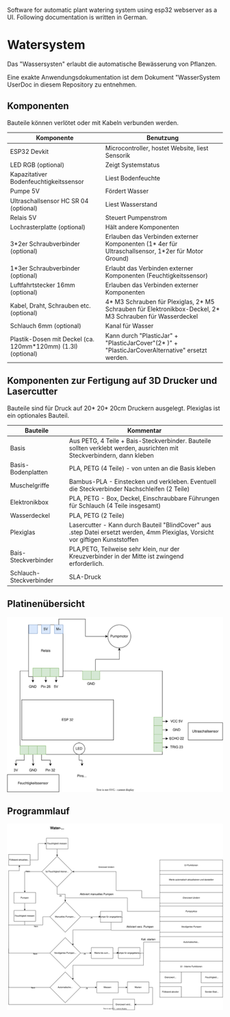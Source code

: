 Software for automatic plant watering system using esp32 webserver as a UI. Following documentation is written in German.

# Watersystem

Das "Wassersysten" erlaubt die automatische Bewässerung von Pflanzen. 

Eine exakte Anwendungsdokumentation ist dem Dokument "WasserSystem UserDoc in diesem Repository zu entnehmen. 

## Komponenten

Bauteile können verlötet oder mit Kabeln verbunden werden. 

| Komponente                                        | Benutzung                                                                                         |
|---------------------------------------------------|---------------------------------------------------------------------------------------------------|
| ESP32 Devkit                                      | Microcontroller, hostet Website, liest Sensorik                                                   |
| LED RGB (optional)                                | Zeigt Systemstatus                                                                                |
| Kapazitativer Bodenfeuchtigkeitssensor            | Liest Bodenfeuchte                                                                                |
| Pumpe 5V                                          | Fördert Wasser                                                                                    |
| Ultraschallsensor HC SR 04 (optional)             | Liest Wasserstand                                                                                 |
| Relais 5V                                         | Steuert Pumpenstrom                                                                               |
| Lochrasterplatte (optional)                       | Hält andere Komponenten                                                                           |
| 3*2er Schraubverbinder (optional)                 | Erlauben das Verbinden externer Komponenten (1* 4er für Ultraschallsensor, 1*2er für Motor Ground) |
| 1*3er Schraubverbinder (optional)                 | Erlaubt das Verbinden externer Komponenten (Feuchtigkeitssensor)                                  |
| Luftfahrtstecker 16mm  (optional)                              | Erlauben das Verbinden externer Komponenten                                                       |
| Kabel, Draht, Schrauben etc. (optional)                        | 4* M3 Schrauben für Plexiglas, 2* M5 Schrauben für Elektronikbox-Deckel,  2* M3 Schrauben für Wasserdeckel                       |
| Schlauch 6mm (optional)                                         | Kanal für Wasser                                                                                  |
| Plastik-Dosen mit Deckel (ca. 120mm*120mm) (1.3l) (optional)   | Kann durch "PlasticJar" + "PlasticJarCover"(2* )" + "PlasticJarCoverAlternative" ersetzt werden.   |


## Komponenten zur Fertigung auf 3D Drucker und Lasercutter

Bauteile sind für Druck auf 20* 20* 20cm Druckern ausgelegt.
Plexiglas ist ein optionales Bauteil. 

| Bauteile      | Kommentar                                                                                                         |
|---------------|-------------------------------------------------------------------------------------------------------------------|
| Basis         | Aus PETG, 4 Teile + Bais-Steckverbinder. Bauteile sollten verklebt werden, ausrichten mit Steckverbindern, dann kleben                                        |
| Basis-Bodenplatten | PLA, PETG (4 Teile) - von unten an die Basis kleben                                                                                                      |
| Muschelgriffe | Bambus-PLA - Einstecken und verkleben. Eventuell die Steckverbinder Nachschleifen (2 Teile)                               |
| Elektronikbox | PLA, PETG -  Box, Deckel, Einschraubbare Führungen für Schlauch (4 Teile insgesamt)               |
| Wasserdeckel  | PLA, PETG (2 Teile)                                                                                                        |
| Plexiglas     | Lasercutter - Kann durch Bauteil "BlindCover" aus .step Datei ersetzt werden, 4mm Plexiglas, Vorsicht vor giftigen Kunststoffen |
| Bais-Steckverbinder    |PLA,PETG, Teilweise sehr klein, nur der Kreuzverbinder in der Mitte ist zwingend erforderlich. |
| Schlauch-Steckverbinder    |SLA-Druck|

## Platinenübersicht

<img src="./Platine Wassersystem.svg">

## Programmlauf

<img src="./WasserSystemAblauf.svg">
